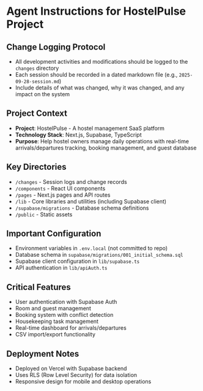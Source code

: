 # Agent Instructions for HostelPulse Project

## Change Logging Protocol
- All development activities and modifications should be logged to the `changes` directory
- Each session should be recorded in a dated markdown file (e.g., `2025-09-28-session.md`)
- Include details of what was changed, why it was changed, and any impact on the system

## Project Context
- **Project**: HostelPulse - A hostel management SaaS platform
- **Technology Stack**: Next.js, Supabase, TypeScript
- **Purpose**: Help hostel owners manage daily operations with real-time arrivals/departures tracking, booking management, and guest database

## Key Directories
- `/changes` - Session logs and change records
- `/components` - React UI components
- `/pages` - Next.js pages and API routes
- `/lib` - Core libraries and utilities (including Supabase client)
- `/supabase/migrations` - Database schema definitions
- `/public` - Static assets

## Important Configuration
- Environment variables in `.env.local` (not committed to repo)
- Database schema in `supabase/migrations/001_initial_schema.sql`
- Supabase client configuration in `lib/supabase.ts`
- API authentication in `lib/apiAuth.ts`

## Critical Features
- User authentication with Supabase Auth
- Room and guest management
- Booking system with conflict detection
- Housekeeping task management
- Real-time dashboard for arrivals/departures
- CSV import/export functionality

## Deployment Notes
- Deployed on Vercel with Supabase backend
- Uses RLS (Row Level Security) for data isolation
- Responsive design for mobile and desktop operations